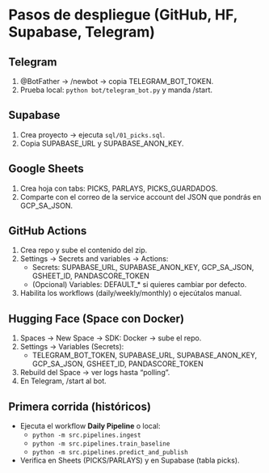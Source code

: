 # Pasos de despliegue (GitHub, HF, Supabase, Telegram)

## Telegram
1. @BotFather → /newbot → copia TELEGRAM_BOT_TOKEN.
2. Prueba local: `python bot/telegram_bot.py` y manda /start.

## Supabase
1. Crea proyecto → ejecuta `sql/01_picks.sql`.
2. Copia SUPABASE_URL y SUPABASE_ANON_KEY.

## Google Sheets
1. Crea hoja con tabs: PICKS, PARLAYS, PICKS_GUARDADOS.
2. Comparte con el correo de la service account del JSON que pondrás en GCP_SA_JSON.

## GitHub Actions
1. Crea repo y sube el contenido del zip.
2. Settings → Secrets and variables → Actions:
   - Secrets: SUPABASE_URL, SUPABASE_ANON_KEY, GCP_SA_JSON, GSHEET_ID, PANDASCORE_TOKEN
   - (Opcional) Variables: DEFAULT_* si quieres cambiar por defecto.
3. Habilita los workflows (daily/weekly/monthly) o ejecútalos manual.

## Hugging Face (Space con Docker)
1. Spaces → New Space → SDK: Docker → sube el repo.
2. Settings → Variables (Secrets):
   - TELEGRAM_BOT_TOKEN, SUPABASE_URL, SUPABASE_ANON_KEY, GCP_SA_JSON, GSHEET_ID, PANDASCORE_TOKEN
3. Rebuild del Space → ver logs hasta “polling”.
4. En Telegram, /start al bot.

## Primera corrida (históricos)
- Ejecuta el workflow **Daily Pipeline** o local:
  - `python -m src.pipelines.ingest`
  - `python -m src.pipelines.train_baseline`
  - `python -m src.pipelines.predict_and_publish`
- Verifica en Sheets (PICKS/PARLAYS) y en Supabase (tabla picks).
